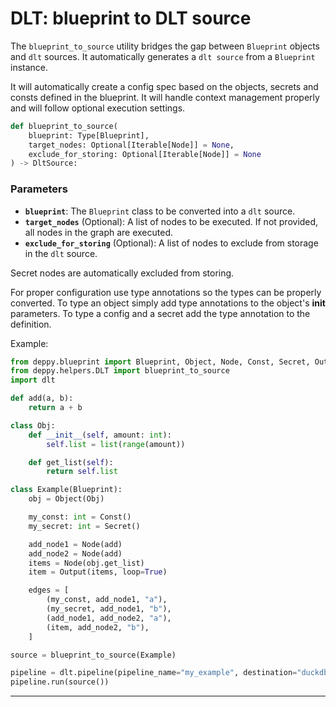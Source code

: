 # DLT: blueprint to DLT source

The `blueprint_to_source` utility bridges the gap between `Blueprint` objects and `dlt` sources. 
It automatically generates a `dlt source` from a `Blueprint` instance.

It will automatically create a config spec based on the objects, secrets and consts defined in the blueprint.
It will handle context management properly and will follow optional execution settings.

```python
def blueprint_to_source(
    blueprint: Type[Blueprint],
    target_nodes: Optional[Iterable[Node]] = None,
    exclude_for_storing: Optional[Iterable[Node]] = None
) -> DltSource:
```

### **Parameters**
- **`blueprint`**: The `Blueprint` class to be converted into a `dlt` source.
- **`target_nodes`** (Optional): A list of nodes to be executed. If not provided, all nodes in the graph are executed.
- **`exclude_for_storing`** (Optional): A list of nodes to exclude from storage in the `dlt` source.

Secret nodes are automatically excluded from storing.

For proper configuration use type annotations so the types can be properly converted.
To type an object simply add type annotations to the object's __init__ parameters.
To type a config and a secret add the type annotation to the definition.

Example:
```python
from deppy.blueprint import Blueprint, Object, Node, Const, Secret, Output
from deppy.helpers.DLT import blueprint_to_source
import dlt

def add(a, b):
    return a + b

class Obj:
    def __init__(self, amount: int):
        self.list = list(range(amount))

    def get_list(self):
        return self.list

class Example(Blueprint):
    obj = Object(Obj)

    my_const: int = Const()
    my_secret: int = Secret()

    add_node1 = Node(add)
    add_node2 = Node(add)
    items = Node(obj.get_list)
    item = Output(items, loop=True)

    edges = [
        (my_const, add_node1, "a"),
        (my_secret, add_node1, "b"),
        (add_node1, add_node2, "a"),
        (item, add_node2, "b"),
    ]

source = blueprint_to_source(Example)

pipeline = dlt.pipeline(pipeline_name="my_example", destination="duckdb", full_refresh=True)
pipeline.run(source())
```
---

